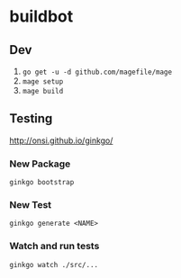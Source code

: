 # buildbot


## Dev

1. `go get -u -d github.com/magefile/mage`
1. `mage setup`
1. `mage build`


## Testing

http://onsi.github.io/ginkgo/

### New Package 

`ginkgo bootstrap`

### New Test 
 `ginkgo generate <NAME>`

### Watch and run tests
`ginkgo watch ./src/...`
